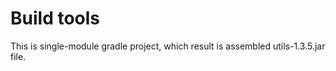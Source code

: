 # Build tools
This is single-module gradle project, which result is assembled utils-1.3.5.jar file.
